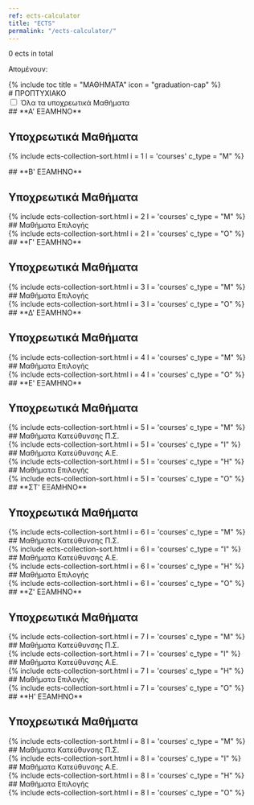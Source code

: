 ```yaml
---
ref: ects-calculator
title: "ECTS"
permalink: "/ects-calculator/"
---
```

<script src="https://ajax.googleapis.com/ajax/libs/jquery/3.5.1/jquery.min.js"></script>
<script type="text/javascript" src="/assets/js/ects.js"></script>
<p><span id ="ects_span">0</span> <span>ects in total</span></p>
<p><span>Απομένουν:  </span><span id="ects_span_240"></span></p>

<div id="boxes">
{% include toc title = "ΜΑΘΗΜΑΤΑ" icon = "graduation-cap" %}

<div markdown="1"> 
# ΠΡΟΠΤΥΧΙΑΚΟ 
</div>
<input onclick="autoCheck(mandatory_all,mandatory_checkbox)" type="checkbox" id="mandatory_checkbox" name="mandatory_checkbox">
<label for="mandatory_checkbox">Όλα τα υποχρεωτικά Μαθήματα</label>
<div markdown="1"> 
## **A' ΕΞΑΜΗΝΟ**

## Υποχρεωτικά Μαθήματα
</div>

{% include ects-collection-sort.html i = 1 l = 'courses' c_type = "M" %}

<div markdown="1"> 
## **Β' ΕΞΑΜΗΝΟ**

## Υποχρεωτικά Μαθήματα
</div>
{% include ects-collection-sort.html i = 2 l = 'courses' c_type = "M" %}
<div markdown="1"> 
## Μαθήματα Επιλογής
</div>
{% include ects-collection-sort.html i = 2 l = 'courses' c_type = "Ο" %}
<div markdown="1"> 
## **Γ' ΕΞΑΜΗΝΟ**

## Υποχρεωτικά Μαθήματα
</div>
{% include ects-collection-sort.html i = 3 l = 'courses' c_type = "M" %}
<div markdown="1"> 
## Μαθήματα Επιλογής
</div>
{% include ects-collection-sort.html i = 3 l = 'courses' c_type = "Ο" %}
<div markdown="1"> 
## **Δ' ΕΞΑΜΗΝΟ**

## Υποχρεωτικά Μαθήματα
</div>
{% include ects-collection-sort.html i = 4 l = 'courses' c_type = "M" %}
<div markdown="1"> 
## Μαθήματα Επιλογής
</div>
{% include ects-collection-sort.html i = 4 l = 'courses' c_type = "Ο" %}
<div markdown="1"> 
## **Ε' ΕΞΑΜΗΝΟ**

## Υποχρεωτικά Μαθήματα
</div>
{% include ects-collection-sort.html i = 5 l = 'courses' c_type = "M" %}
<div markdown="1"> 
## Μαθήματα Κατεύθυνσης Π.Σ.
</div>
{% include ects-collection-sort.html i = 5 l = 'courses' c_type = "I" %}
<div markdown="1"> 
## Μαθήματα Κατεύθυνσης Α.Ε.
</div>
{% include ects-collection-sort.html i = 5 l = 'courses' c_type = "H" %}
<div markdown="1"> 
## Μαθήματα Επιλογής
</div>
{% include ects-collection-sort.html i = 5 l = 'courses' c_type = "Ο" %}
<div markdown="1"> 
## **ΣΤ' ΕΞΑΜΗΝΟ**

## Υποχρεωτικά Μαθήματα
</div>
{% include ects-collection-sort.html i = 6 l = 'courses' c_type = "M" %}
<div markdown="1"> 
## Μαθήματα Κατεύθυνσης Π.Σ.
</div>
{% include ects-collection-sort.html i = 6 l = 'courses' c_type = "I" %}
<div markdown="1"> 
## Μαθήματα Κατεύθυνσης Α.Ε.
</div>
{% include ects-collection-sort.html i = 6 l = 'courses' c_type = "H" %}
<div markdown="1"> 
## Μαθήματα Επιλογής
</div>
{% include ects-collection-sort.html i = 6 l = 'courses' c_type = "Ο" %}
<div markdown="1"> 
## **Ζ' ΕΞΑΜΗΝΟ**

## Υποχρεωτικά Μαθήματα
</div>
{% include ects-collection-sort.html i = 7 l = 'courses' c_type = "M" %}
<div markdown="1"> 
## Μαθήματα Κατεύθυνσης Π.Σ.
</div>
{% include ects-collection-sort.html i = 7 l = 'courses' c_type = "I" %}
<div markdown="1"> 
## Μαθήματα Κατεύθυνσης Α.Ε.
</div>
{% include ects-collection-sort.html i = 7 l = 'courses' c_type = "H" %}
<div markdown="1"> 
## Μαθήματα Επιλογής
</div>
{% include ects-collection-sort.html i = 7 l = 'courses' c_type = "Ο" %}
<div markdown="1"> 
## **Η' ΕΞΑΜΗΝΟ**

## Υποχρεωτικά Μαθήματα
</div>
{% include ects-collection-sort.html i = 8 l = 'courses' c_type = "M" %}
<div markdown="1"> 
## Μαθήματα Κατεύθυνσης Π.Σ.
</div>
{% include ects-collection-sort.html i = 8 l = 'courses' c_type = "I" %}
<div markdown="1"> 
## Μαθήματα Κατεύθυνσης Α.Ε.
</div>
{% include ects-collection-sort.html i = 8 l = 'courses' c_type = "H" %}
<div markdown="1"> 
## Μαθήματα Επιλογής
</div>
{% include ects-collection-sort.html i = 8 l = 'courses' c_type = "Ο" %}

</div>
